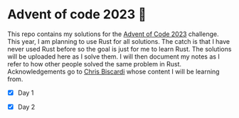 # Advent of code 2023 🦀
This repo contains my solutions for the [Advent of Code 2023](https://adventofcode.com/2023) challenge. This year, I am planning to use Rust for all solutions. The catch is that I have never used Rust before so the goal is just for me to learn Rust. The solutions will be uploaded here as I solve them. I will then document my notes as I refer to how other people solved the same problem in Rust. Acknowledgements go to [Chris Biscardi](https://www.youtube.com/@chrisbiscardi) whose content I will be learning from. 

-[x] Day 1
-[x] Day 2

